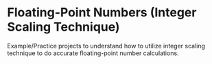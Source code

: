 # Floating-Point Numbers (Integer Scaling Technique)
Example/Practice projects to understand how to utilize integer scaling technique to do accurate floating-point number calculations.
